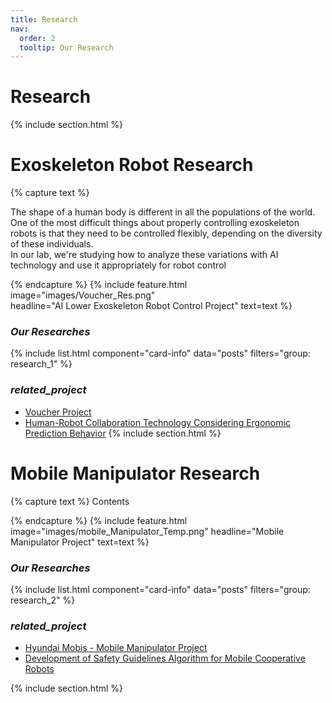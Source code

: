 ```yaml
---
title: Research
nav:
  order: 2
  tooltip: Our Research
---
```


# <i class="fas fa-search"></i> **Research**





{% include section.html %}
# **Exoskeleton Robot Research**
{% capture text %}

The shape of a human body is different in all the populations of the world. One of the most difficult things about properly controlling exoskeleton robots is that they need to be controlled flexibly, depending on the diversity of these individuals.  
In our lab, we're studying how to analyze these variations with AI technology and use it appropriately for robot control

{% endcapture %}
{%
  include feature.html
  image="images/Voucher_Res.png"  
  headline="AI Lower Exoskeleton Robot Control Project"
  text=text
%}


###  *Our Researches*   
{% include list.html 
component="card-info"
data="posts" 
filters="group: research_1" %}


###  *related_project*   

- [Voucher Project](https://hyharco.github.io/project/#voucher-project)
- [Human-Robot Collaboration Technology Considering Ergonomic Prediction Behavior](https://hyharco.github.io/project/#hri-technology-considering-ergonomic-prediction-behavior)
{% include section.html %}
  
  
  
  
  
# **Mobile Manipulator Research**
{% capture text %}
Contents 

{% endcapture %}
{%
  include feature.html
  image="images/mobile_Manipulator_Temp.png"
  headline="Mobile Manipulator Project"
  text=text
%}

###  *Our Researches*   
{% include list.html 
component="card-info"
data="posts" 
filters="group: research_2" %}

###  *related_project*  
- [Hyundai Mobis - Mobile Manipulator Project](https://hyharco.github.io/project/#hyundai-mobis-mobile-manipulator-whole-body-control)   
- [Development of Safety Guidelines Algorithm for Mobile Cooperative Robots](https://hyharco.github.io/project/#safety-guidelines-algorithm-for-mobile-cooperative-robots)

{% include section.html %}








